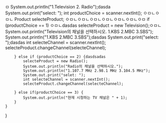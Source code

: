 ㅁ
        System.out.println("1.Television 2. Radio");dasda
        System.out.print("select: ");
        int productChoice = scanner.nextInt();
ㅇㅁㄴㅇㅁㄴ
        Product selecteProduct;
ㅇㅁㄴㅇㅁㄴㅇㅁㄴㅇㅁㄴㅇㅁㄴㅇㅁㄴㅇㅁ
        if (productChoice == 1) ㅇㅁㄴdasdas
            selecteProduct = new Television();ㅇㅁㄴ
            System.out.println("Television의 채널을 선택하시오. 1.KBS 2.MBC 3.SBS");
            System.out.println("1.KBS 2.MBC 3.SBS");dasdas
            System.out.print("select: ");dasdas
            int selecteChannel = scanner.nextInt();
            selecteProduct.changeChannel(selecteChannel);
            
        } else if (productChoice == 2) {dasdsadas
            selecteProduct = new Radio();
            System.out.println("Radio의 채널을 선택하시오.");
            System.out.println("1.107.7 MHz 2.98.1 MHz 3.104.5 MHz");
            System.out.print("selet: ");
            int selecteChannel = scanner.nextInt();
            selecteProduct.changeChannel(selecteChannel);  
            
        } else if(productChoice == 3) {
        	System.out.println("현재 시청하는 TV 채널은 " + 1);
        }
	}
}

